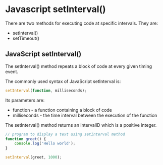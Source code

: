 # Javascript setInterval()

There are two methods for executing code at specific intervals. They are:

* setInterval()
* setTimeout()

## JavaScript setInterval()
The setInterval() method repeats a block of code at every given timing event.

The commonly used syntax of JavaScript setInterval is:

```javascript
setInterval(function, milliseconds);
```
Its parameters are:

* function - a function containing a block of code
* milliseconds - the time interval between the execution of the function 

The setInterval() method returns an intervalID which is a positive integer.

```javascript
// program to display a text using setInterval method
function greet() {
    console.log('Hello world');
}

setInterval(greet, 1000);
```



